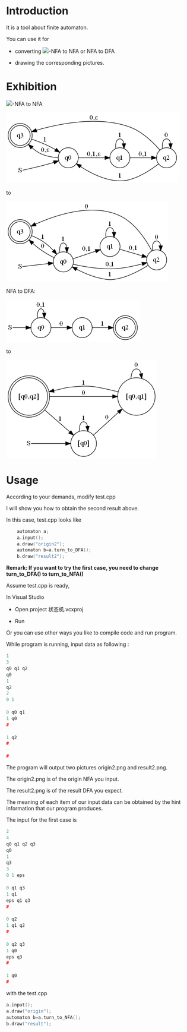 # Introduction

It is a tool about finite automaton.

You can use it for

 - converting ![](http://latex.codecogs.com/gif.latex?\\varepsilon)-NFA to NFA or NFA to DFA

 - drawing the corresponding pictures.

# Exhibition

![](http://latex.codecogs.com/gif.latex?\\varepsilon)-NFA to NFA

![](origin.png)

to

![](result.png)

NFA to DFA:

![](origin2.png)

to

![](result2.png)

# Usage

According to your demands, modify test.cpp

I will show you how to obtain the second result above.

In this case, test.cpp looks like

``` cpp
    automaton a;
    a.input();
    a.draw("origin2");
    automaton b=a.turn_to_DFA();
    b.draw("result2");
```

**Remark: If you want to try the first case, you need to change turn_to_DFA() to turn_to_NFA()**

Assume test.cpp is ready,

In Visual Studio

 - Open project 状态机.vcxproj

 - Run

Or you can use other ways you like to compile code and run program.

While program is running, input data as following :
``` cpp
1
3
q0 q1 q2
q0
1
q2
2
0 1

0 q0 q1
1 q0
#

1 q2
#

#
```

The program will output two pictures origin2.png and result2.png.

The origin2.png is of the origin NFA you input.

The result2.png is of the result DFA you expect.

The meaning of each item of our input data can be obtained by the hint information that our program produces.

The input for the first case is
```cpp
2
4
q0 q1 q2 q3
q0
1
q3
3
0 1 eps

0 q1 q3
1 q1
eps q1 q3
#

0 q2
1 q1 q2
#

0 q2 q3
1 q0
eps q3
#

1 q0
#
```
with the test.cpp
```cpp
a.input();
a.draw("origin");
automaton b=a.turn_to_NFA();
b.draw("result");
```